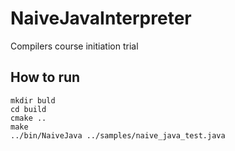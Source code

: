 # NaiveJavaInterpreter
Compilers course initiation trial
## How to run
```shell script
mkdir buld
cd build
cmake ..
make
../bin/NaiveJava ../samples/naive_java_test.java
```